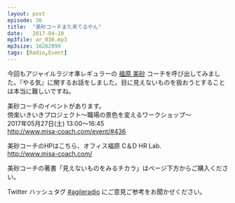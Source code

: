 ```yaml
---
layout: post
episode: 36
title:  "美砂コーチまた来てるやん"
date:   2017-04-10
mp3file: ar_036.mp3
mp3size: 16262099
tags: [Radio,Event]
---
```


今回もアジャイルラジオ準レギュラーの [福原 美砂](http://www.misa-coach.com/) コーチを呼び出してみました。『やる気』に関するお話をしました。目に見えないものを扱おうとすることは本当に難しいですね。  

美砂コーチのイベントがあります。  
傍楽いきいきプロジェクト～職場の景色を変えるワークショップ～  
2017年05月27日(土) 13:00～16:45  
http://www.misa-coach.com/event/#436  

美砂コーチのHPはこちら、オフィス福原 C＆D HR Lab.  
http://www.misa-coach.com/  

美砂コーチの著書「見えないものをみるチカラ」はページ下方からご購入ください。  

Twitter ハッシュタグ [#agileradio](https://twitter.com/intent/tweet?hashtags=agileradio) にご意見ご参考をお聞かせください。
